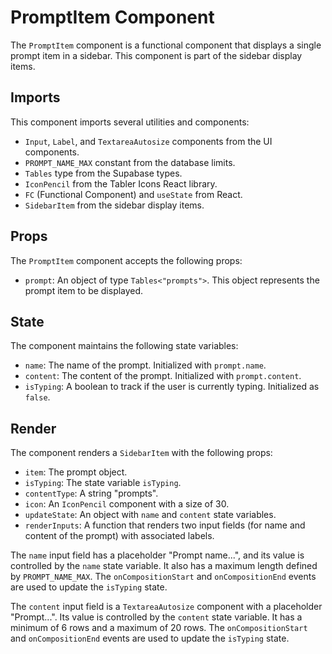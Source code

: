 # PromptItem Component

The `PromptItem` component is a functional component that displays a single prompt item in a sidebar. This component is part of the sidebar display items.

## Imports

This component imports several utilities and components:

- `Input`, `Label`, and `TextareaAutosize` components from the UI components.
- `PROMPT_NAME_MAX` constant from the database limits.
- `Tables` type from the Supabase types.
- `IconPencil` from the Tabler Icons React library.
- `FC` (Functional Component) and `useState` from React.
- `SidebarItem` from the sidebar display items.

## Props

The `PromptItem` component accepts the following props:

- `prompt`: An object of type `Tables<"prompts">`. This object represents the prompt item to be displayed.

## State

The component maintains the following state variables:

- `name`: The name of the prompt. Initialized with `prompt.name`.
- `content`: The content of the prompt. Initialized with `prompt.content`.
- `isTyping`: A boolean to track if the user is currently typing. Initialized as `false`.

## Render

The component renders a `SidebarItem` with the following props:

- `item`: The prompt object.
- `isTyping`: The state variable `isTyping`.
- `contentType`: A string "prompts".
- `icon`: An `IconPencil` component with a size of 30.
- `updateState`: An object with `name` and `content` state variables.
- `renderInputs`: A function that renders two input fields (for name and content of the prompt) with associated labels.

The `name` input field has a placeholder "Prompt name...", and its value is controlled by the `name` state variable. It also has a maximum length defined by `PROMPT_NAME_MAX`. The `onCompositionStart` and `onCompositionEnd` events are used to update the `isTyping` state.

The `content` input field is a `TextareaAutosize` component with a placeholder "Prompt...". Its value is controlled by the `content` state variable. It has a minimum of 6 rows and a maximum of 20 rows. The `onCompositionStart` and `onCompositionEnd` events are used to update the `isTyping` state.